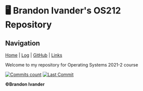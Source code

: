 # 🖥️ Brandon Ivander's OS212 Repository

## Navigation
[Home](index.md) | 
[Log](https://veloraine.github.io/os212/TXT/mylog.txt) | 
[GitHub](https://github.com/veloraine/os212/) | 
[Links](links.md)

Welcome to my repository for Operating Systems 2021-2 course

[![Commits count](https://badgen.net/github/commits/veloraine/os212/?color=yellow)](https://github.com/veloraine/os212/commits/master)
[![Last Commit](https://badgen.net/github/last-commit/veloraine/os212/?color=blue)](https://github.com/veloraine/os212/commits/master)

**©Brandon Ivander**

